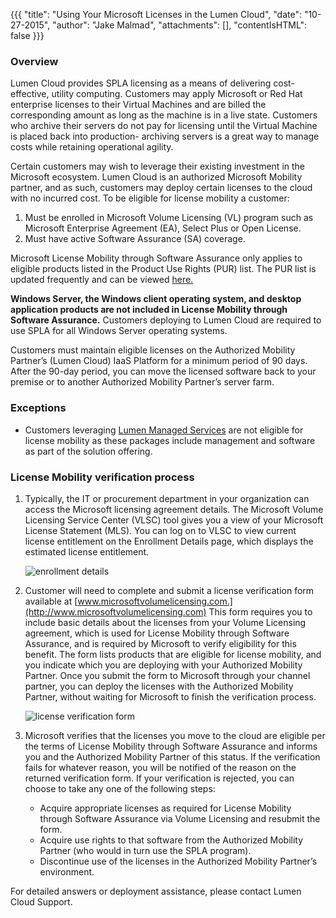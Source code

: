 {{{
  "title": "Using Your Microsoft Licenses in the Lumen Cloud",
  "date": "10-27-2015",
  "author": "Jake Malmad",
  "attachments": [],
  "contentIsHTML": false
}}}

### Overview
Lumen Cloud provides SPLA licensing as a means of delivering cost-effective, utility computing. Customers may apply Microsoft or Red Hat enterprise licenses to their Virtual Machines and are billed the corresponding amount as long as the machine is in a live state. Customers who archive their servers do not pay for licensing until the Virtual Machine is placed back into production- archiving servers is a great way to manage costs while retaining operational agility.

Certain customers may wish to leverage their existing investment in the Microsoft ecosystem. Lumen Cloud is an authorized Microsoft Mobility partner, and as such, customers may deploy certain licenses to the cloud with no incurred cost. To be eligible for license mobility a customer:

1. Must be enrolled in Microsoft Volume Licensing (VL) program such as Microsoft Enterprise Agreement (EA), Select Plus or Open License.
2. Must have active Software Assurance (SA) coverage.

Microsoft License Mobility through Software Assurance only applies to eligible products listed in the Product Use Rights (PUR) list. The PUR list is updated frequently and can be viewed [here.](//www.microsoft.com/en-us/licensing/product-licensing/products.aspx)

**Windows Server, the Windows client operating system, and desktop application products are not included in License Mobility through Software Assurance.** Customers deploying to Lumen Cloud are required to use SPLA for all Windows Server operating systems.

Customers must maintain eligible licenses on the Authorized Mobility Partner’s (Lumen Cloud) IaaS Platform for a minimum period of 90 days. After the 90-day period, you can move the licensed software back to your premise or to another Authorized Mobility Partner’s server farm.

### Exceptions

* Customers leveraging [Lumen Managed Services](//www.ctl.io/managed-services/) are not eligible for license mobility as these packages include management and software as part of the solution offering.

### License Mobility verification process

1. Typically, the IT or procurement department in your organization can access the Microsoft licensing agreement details. The Microsoft Volume Licensing Service Center (VLSC) tool gives you a view of your Microsoft License Statement (MLS). You can log on to VLSC to view current license entitlement on the Enrollment Details page, which displays the estimated license entitlement.

    ![enrollment details](../images/using-your-microsoft-licenses-in-the-centurylink-cloud-01.png)

2. Customer will need to complete and submit a license verification form available at [www.microsoftvolumelicensing.com.](http://www.microsoftvolumelicensing.com) This form requires you to include basic details about the licenses from your Volume Licensing agreement, which is used for License Mobility through Software Assurance, and is required by Microsoft to verify eligibility for this benefit. The form lists products that are eligible for license mobility, and you indicate which you are deploying with your Authorized Mobility Partner. Once you submit the form to Microsoft through your channel partner, you can deploy the licenses with the Authorized Mobility Partner, without waiting for Microsoft to finish the verification process.

    ![license verification form](../images/using-your-microsoft-licenses-in-the-centurylink-cloud-02.png)

3. Microsoft verifies that the licenses you move to the cloud are eligible per the terms of License Mobility through Software Assurance and informs you and the Authorized Mobility Partner of this status. If the verification fails for whatever reason, you will be notified of the reason on the returned verification form. If your verification is rejected, you can choose to take any one of the following steps:
    * Acquire appropriate licenses as required for License Mobility through Software Assurance via Volume Licensing and resubmit the form.
    * Acquire use rights to that software from the Authorized Mobility Partner (who would in turn use the SPLA program).
    * Discontinue use of the licenses in the Authorized Mobility Partner’s environment.

For detailed answers or deployment assistance, please contact Lumen Cloud Support.
